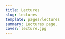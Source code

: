 ```yaml
---
title: Lectures
slug: lectures
template: pages/lectures
summary: Lectures page.
cover: lecture.jpg
---
```

